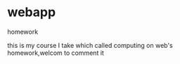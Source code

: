 webapp
======

homework


this is my course I take which called computing on web's homework,welcom to comment it
